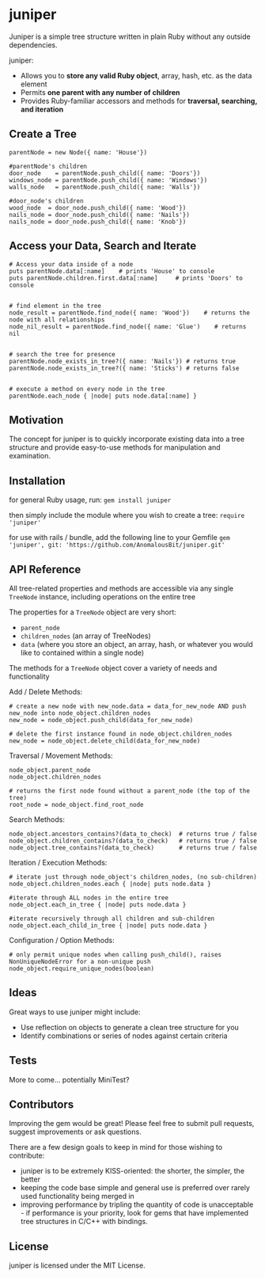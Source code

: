 # juniper

Juniper is a simple tree structure written in plain Ruby without any outside dependencies.

juniper:
* Allows you to **store any valid Ruby object**, array, hash, etc. as the data element
* Permits **one parent with any number of children**
* Provides Ruby-familiar accessors and methods for **traversal, searching, and iteration**


## Create a Tree
```
parentNode = new Node({ name: 'House'})

#parentNode's children
door_node    = parentNode.push_child({ name: 'Doors'})
windows_node = parentNode.push_child({ name: 'Windows'})
walls_node   = parentNode.push_child({ name: 'Walls'})

#door_node's children
wood_node  = door_node.push_child({ name: 'Wood'})
nails_node = door_node.push_child({ name: 'Nails'})
nails_node = door_node.push_child({ name: 'Knob'})
```

## Access your Data, Search and Iterate
```
# Access your data inside of a node
puts parentNode.data[:name]    # prints 'House' to console
puts parentNode.children.first.data[:name]     # prints 'Doors' to console


# find element in the tree
node_result = parentNode.find_node({ name: 'Wood'})    # returns the node with all relationships
node_nil_result = parentNode.find_node({ name: 'Glue')    # returns nil


# search the tree for presence
parentNode.node_exists_in_tree?({ name: 'Nails'}) # returns true
parentNode.node_exists_in_tree?({ name: 'Sticks') # returns false


# execute a method on every node in the tree
parentNode.each_node { |node| puts node.data[:name] }

```

## Motivation

The concept for juniper is to quickly incorporate existing data into a tree structure and provide easy-to-use methods for manipulation and examination.


## Installation

for general Ruby usage, run:
`gem install juniper`

then simply include the module where you wish to create a tree:
`require 'juniper'`

for use with rails / bundle, add the following line to your Gemfile
`gem 'juniper', git: 'https://github.com/AnomalousBit/juniper.git'`


## API Reference

All tree-related properties and methods are accessible via any single `TreeNode` instance, including operations on the entire tree

The properties for a `TreeNode` object are very short:
* `parent_node`
* `children_nodes` (an array of TreeNodes)
* `data` (where you store an object, an array, hash, or whatever you would like to contained within a single node)

The methods for a `TreeNode` object cover a variety of needs and functionality

Add / Delete Methods:
```
# create a new node with new_node.data = data_for_new_node AND push new_node into node_object.children_nodes
new_node = node_object.push_child(data_for_new_node)

# delete the first instance found in node_object.children_nodes
new_node = node_object.delete_child(data_for_new_node)
```

Traversal / Movement Methods:
```
node_object.parent_node
node_object.children_nodes

# returns the first node found without a parent_node (the top of the tree)
root_node = node_object.find_root_node
```

Search Methods:
```
node_object.ancestors_contains?(data_to_check)  # returns true / false
node_object.children_contains?(data_to_check)   # returns true / false
node_object.tree_contains?(data_to_check)       # returns true / false
```

Iteration / Execution Methods:
```
# iterate just through node_object's children_nodes, (no sub-children)
node_object.children_nodes.each { |node| puts node.data }

#iterate through ALL nodes in the entire tree
node_object.each_in_tree { |node| puts node.data }

#iterate recursively through all children and sub-children
node_object.each_child_in_tree { |node| puts node.data }
```


Configuration / Option Methods:
```
# only permit unique nodes when calling push_child(), raises NonUniqueNodeError for a non-unique push
node_object.require_unique_nodes(boolean)
```


## Ideas

Great ways to use juniper might include:

* Use reflection on objects to generate a clean tree structure for you
* Identify combinations or series of nodes against certain criteria


## Tests

More to come... potentially MiniTest?


## Contributors

Improving the gem would be great! Please feel free to submit pull requests, suggest improvements or ask questions.

There are a few design goals to keep in mind for those wishing to contribute:

* juniper is to be extremely KISS-oriented: the shorter, the simpler, the better
* keeping the code base simple and general use is preferred over rarely used functionality being merged in
* improving performance by tripling the quantity of code is unacceptable - if performance is your priority, look for gems that have implemented tree structures in C/C++ with bindings.


## License

juniper is licensed under the MIT License.
